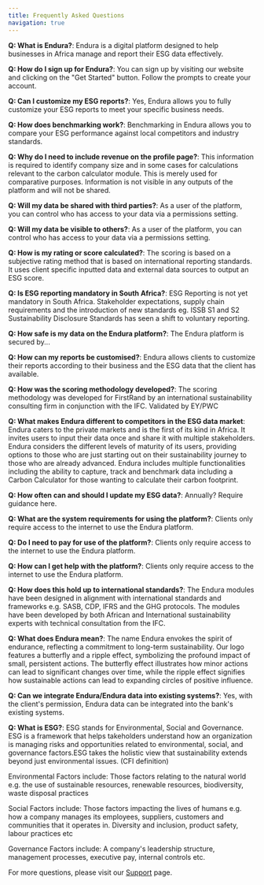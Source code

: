 ```yaml
---
title: Frequently Asked Questions
navigation: true
---
```


**Q: What is Endura?**: Endura is a digital platform designed to help businesses in Africa manage and report their ESG data effectively.

**Q: How do I sign up for Endura?**: You can sign up by visiting our website and clicking on the "Get Started" button. Follow the prompts to create your account.

**Q: Can I customize my ESG reports?**: Yes, Endura allows you to fully customize your ESG reports to meet your specific business needs.

**Q: How does benchmarking work?**: Benchmarking in Endura allows you to compare your ESG performance against local competitors and industry standards.

**Q: Why do I need to include revenue on the profile page?**: This information is required to identify company size and in some cases for calculations relevant to the carbon calculator module. This is merely used for comparative purposes. Information is not visible in any outputs of the platform and will not be shared.

**Q: Will my data be shared with third parties?**: As a user of the platform, you can control who has access to your data via a permissions setting.

**Q: Will my data be visible to others?**: As a user of the platform, you can control who has access to your data via a permissions setting.

**Q: How is my rating or score calculated?**: The scoring is based on a subjective rating method that is based on international reporting standards. It uses client specific inputted data and external data sources to output an ESG score. 

**Q: Is ESG reporting mandatory in South Africa?**: ESG Reporting is not yet mandatory in South Africa. Stakeholder expectations, supply chain requirements and the introduction of new standards eg. ISSB S1 and S2 Sustainability Disclosure Standards has seen a shift to voluntary reporting.

**Q: How safe is my data on the Endura platform?**: The Endura platform is secured by...

**Q: How can my reports be customised?**: Endura allows clients to customize their reports according to their business and the ESG data that the client has available. 

**Q: How was the scoring methodology developed?**: The scoring methodology was developed for FirstRand by an international sustainability consulting firm in conjunction with the IFC. Validated by EY/PWC

**Q: What makes Endura different to competitors in the ESG data market**: Endura caters to the private markets and is the first of its kind in Africa. It invites users to input their data once and share it with multiple stakeholders. Endura considers the different levels of maturity of its users, providing options to those who are just starting out on their sustainability journey to those who are already advanced. Endura includes multiple functionalities including the ability to capture, track and benchmark data including a Carbon Calculator for those wanting to calculate their carbon footprint.

**Q: How often can and should I update my ESG data?**: Annually? Require guidance here. 

**Q: What are the system requirements for using the platform?**: Clients only require access to the internet to use the Endura platform. 

**Q: Do I need to pay for use of the platform?**: Clients only require access to the internet to use the Endura platform. 

**Q: How can I get help with the platform?**: Clients only require access to the internet to use the Endura platform. 

**Q: How does this hold up to international standards?**: The Endura modules have been designed in alignment with international standards and frameworks e.g. SASB, CDP, IFRS and the GHG protocols. The modules have been developed by both African and International sustainability experts with technical consultation from the IFC.

**Q: What does Endura mean?**: The name Endura envokes the spirit of endurance, reflecting a commitment to long-term sustainability. Our logo features a butterfly and a ripple effect, symbolizing the profound impact of small, persistent actions. The butterfly effect illustrates how minor actions can lead to significant changes over time, while the ripple effect signifies how sustainable actions can lead to expanding circles of positive influence.

**Q: Can we integrate Endura/Endura data into existing systems?**: Yes, with the client's permission, Endura data can be integrated into the bank's existing systems. 

**Q: What is ESG?**: ESG stands for Environmental, Social and Governance. ESG is a framework that helps takeholders understand how an organization is managing risks and opportunities related to environmental, social, and governance factors.ESG takes the holistic view that sustainability extends beyond just environmental issues. (CFI definition)

Environmental Factors include:
Those factors relating to the natural world e.g. the use of sustainable resources, renewable resources, biodiversity, waste disposal practices

Social Factors include:
Those factors impacting the lives of humans e.g. how a company manages its employees, suppliers, customers and communities that it operates in. Diversity and inclusion, product safety, labour practices etc

Governance Factors include:
A company's leadership structure, management processes, executive pay, internal controls etc.



For more questions, please visit our [Support](../support/contact-support) page.
